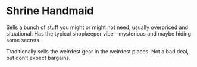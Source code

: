 # Shrine Handmaid

Sells a bunch of stuff you might or might not need, usually overpriced and situational. Has the typical shopkeeper vibe—mysterious and maybe hiding some secrets.

Traditionally sells the weirdest gear in the weirdest places. Not a bad deal, but don’t expect bargains.

